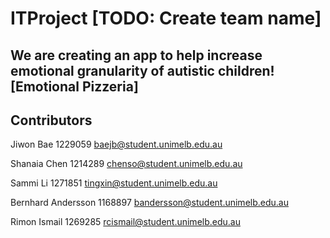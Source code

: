 # ITProject [TODO: Create team name]
## We are creating an app to help increase emotional granularity of autistic children! [Emotional Pizzeria] 

## Contributors 
Jiwon Bae 1229059
baejb@student.unimelb.edu.au
 
Shanaia Chen 1214289
chenso@student.unimelb.edu.au

Sammi Li 1271851
tingxin@student.unimelb.edu.au

Bernhard Andersson 1168897
bandersson@student.unimelb.edu.au

Rimon Ismail 1269285
rcismail@student.unimelb.edu.au


